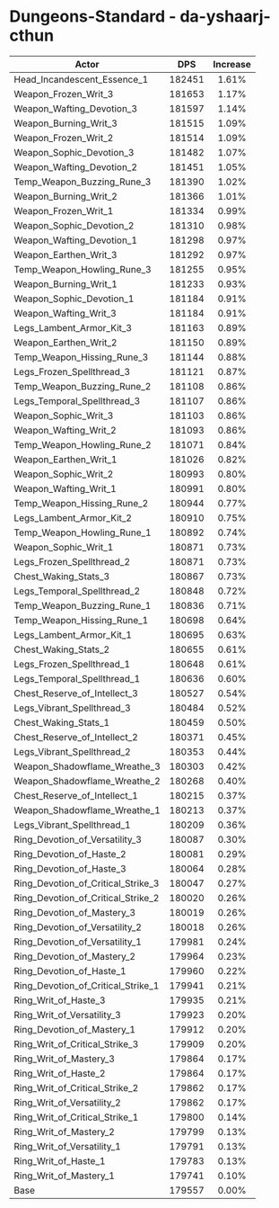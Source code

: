 # Dungeons-Standard - da-yshaarj-cthun
| Actor | DPS | Increase |
|---|:---:|:---:|
|Head_Incandescent_Essence_1|182451|1.61%|
|Weapon_Frozen_Writ_3|181653|1.17%|
|Weapon_Wafting_Devotion_3|181597|1.14%|
|Weapon_Burning_Writ_3|181515|1.09%|
|Weapon_Frozen_Writ_2|181514|1.09%|
|Weapon_Sophic_Devotion_3|181482|1.07%|
|Weapon_Wafting_Devotion_2|181451|1.05%|
|Temp_Weapon_Buzzing_Rune_3|181390|1.02%|
|Weapon_Burning_Writ_2|181366|1.01%|
|Weapon_Frozen_Writ_1|181334|0.99%|
|Weapon_Sophic_Devotion_2|181310|0.98%|
|Weapon_Wafting_Devotion_1|181298|0.97%|
|Weapon_Earthen_Writ_3|181292|0.97%|
|Temp_Weapon_Howling_Rune_3|181255|0.95%|
|Weapon_Burning_Writ_1|181233|0.93%|
|Weapon_Sophic_Devotion_1|181184|0.91%|
|Weapon_Wafting_Writ_3|181184|0.91%|
|Legs_Lambent_Armor_Kit_3|181163|0.89%|
|Weapon_Earthen_Writ_2|181150|0.89%|
|Temp_Weapon_Hissing_Rune_3|181144|0.88%|
|Legs_Frozen_Spellthread_3|181121|0.87%|
|Temp_Weapon_Buzzing_Rune_2|181108|0.86%|
|Legs_Temporal_Spellthread_3|181107|0.86%|
|Weapon_Sophic_Writ_3|181103|0.86%|
|Weapon_Wafting_Writ_2|181093|0.86%|
|Temp_Weapon_Howling_Rune_2|181071|0.84%|
|Weapon_Earthen_Writ_1|181026|0.82%|
|Weapon_Sophic_Writ_2|180993|0.80%|
|Weapon_Wafting_Writ_1|180991|0.80%|
|Temp_Weapon_Hissing_Rune_2|180944|0.77%|
|Legs_Lambent_Armor_Kit_2|180910|0.75%|
|Temp_Weapon_Howling_Rune_1|180892|0.74%|
|Weapon_Sophic_Writ_1|180871|0.73%|
|Legs_Frozen_Spellthread_2|180871|0.73%|
|Chest_Waking_Stats_3|180867|0.73%|
|Legs_Temporal_Spellthread_2|180848|0.72%|
|Temp_Weapon_Buzzing_Rune_1|180836|0.71%|
|Temp_Weapon_Hissing_Rune_1|180698|0.64%|
|Legs_Lambent_Armor_Kit_1|180695|0.63%|
|Chest_Waking_Stats_2|180655|0.61%|
|Legs_Frozen_Spellthread_1|180648|0.61%|
|Legs_Temporal_Spellthread_1|180636|0.60%|
|Chest_Reserve_of_Intellect_3|180527|0.54%|
|Legs_Vibrant_Spellthread_3|180484|0.52%|
|Chest_Waking_Stats_1|180459|0.50%|
|Chest_Reserve_of_Intellect_2|180371|0.45%|
|Legs_Vibrant_Spellthread_2|180353|0.44%|
|Weapon_Shadowflame_Wreathe_3|180303|0.42%|
|Weapon_Shadowflame_Wreathe_2|180268|0.40%|
|Chest_Reserve_of_Intellect_1|180215|0.37%|
|Weapon_Shadowflame_Wreathe_1|180213|0.37%|
|Legs_Vibrant_Spellthread_1|180209|0.36%|
|Ring_Devotion_of_Versatility_3|180087|0.30%|
|Ring_Devotion_of_Haste_2|180081|0.29%|
|Ring_Devotion_of_Haste_3|180064|0.28%|
|Ring_Devotion_of_Critical_Strike_3|180047|0.27%|
|Ring_Devotion_of_Critical_Strike_2|180020|0.26%|
|Ring_Devotion_of_Mastery_3|180019|0.26%|
|Ring_Devotion_of_Versatility_2|180018|0.26%|
|Ring_Devotion_of_Versatility_1|179981|0.24%|
|Ring_Devotion_of_Mastery_2|179964|0.23%|
|Ring_Devotion_of_Haste_1|179960|0.22%|
|Ring_Devotion_of_Critical_Strike_1|179941|0.21%|
|Ring_Writ_of_Haste_3|179935|0.21%|
|Ring_Writ_of_Versatility_3|179923|0.20%|
|Ring_Devotion_of_Mastery_1|179912|0.20%|
|Ring_Writ_of_Critical_Strike_3|179909|0.20%|
|Ring_Writ_of_Mastery_3|179864|0.17%|
|Ring_Writ_of_Haste_2|179864|0.17%|
|Ring_Writ_of_Critical_Strike_2|179862|0.17%|
|Ring_Writ_of_Versatility_2|179862|0.17%|
|Ring_Writ_of_Critical_Strike_1|179800|0.14%|
|Ring_Writ_of_Mastery_2|179799|0.13%|
|Ring_Writ_of_Versatility_1|179791|0.13%|
|Ring_Writ_of_Haste_1|179783|0.13%|
|Ring_Writ_of_Mastery_1|179741|0.10%|
|Base|179557|0.00%|
